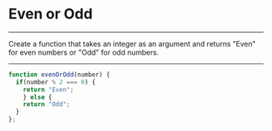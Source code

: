 # Even or Odd

***
Create a function that takes an integer as an argument and returns "Even" for even numbers or "Odd" for odd numbers.
****

```js
function evenOrOdd(number) {
  if(number % 2 === 0) {     
    return "Even";
    } else {
    return "Odd";
  } 
};
```